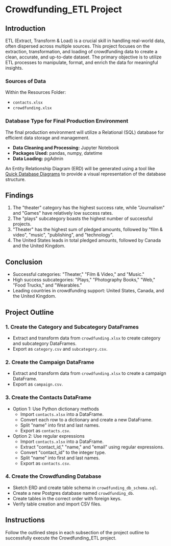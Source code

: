 # Crowdfunding_ETL Project

## Introduction
ETL (Extract, Transform & Load) is a crucial skill in handling real-world data, often dispersed across multiple sources. This project focuses on the extraction, transformation, and loading of crowdfunding data to create a clean, accurate, and up-to-date dataset. The primary objective is to utilize ETL processes to manipulate, format, and enrich the data for meaningful insights.

### Sources of Data
Within the Resources Folder:
- `contacts.xlsx`
- `crowdfunding.xlsx`

### Database Type for Final Production Environment
The final production environment will utilize a Relational (SQL) database for efficient data storage and management.

- **Data Cleaning and Processing:** Jupyter Notebook
- **Packages Used:** pandas, numpy, datetime
- **Data Loading:** pgAdmin

An Entity Relationship Diagram (ERD) will be generated using a tool like [Quick Database Diagrams](https://www.quickdatabasediagrams.com/) to provide a visual representation of the database structure.


## Findings
1. The "theater" category has the highest success rate, while "Journalism" and "Games" have relatively low success rates.
2. The "plays" subcategory boasts the highest number of successful projects.
3. "Theater" has the highest sum of pledged amounts, followed by "film & video", "music", "publishing", and "technology".
4. The United States leads in total pledged amounts, followed by Canada and the United Kingdom.

## Conclusion
- Successful categories: "Theater," "Film & Video," and "Music."
- High success subcategories: "Plays," "Photography Books," "Web," "Food Trucks," and "Wearables."
- Leading countries in crowdfunding support: United States, Canada, and the United Kingdom.

## Project Outline

### 1. Create the Category and Subcategory DataFrames
   - Extract and transform data from `crowdfunding.xlsx` to create category and subcategory DataFrames.
   - Export as `category.csv` and `subcategory.csv`.

### 2. Create the Campaign DataFrame
   - Extract and transform data from `crowdfunding.xlsx` to create a campaign DataFrame.
   - Export as `campaign.csv`.

### 3. Create the Contacts DataFrame
   - Option 1: Use Python dictionary methods
     - Import `contacts.xlsx` into a DataFrame.
     - Convert each row to a dictionary and create a new DataFrame.
     - Split "name" into first and last names.
     - Export as `contacts.csv`.
   - Option 2: Use regular expressions
     - Import `contacts.xlsx` into a DataFrame.
     - Extract "contact_id," "name," and "email" using regular expressions.
     - Convert "contact_id" to the integer type.
     - Split "name" into first and last names.
     - Export as `contacts.csv`.

### 4. Create the Crowdfunding Database
   - Sketch ERD and create table schema in `crowdfunding_db_schema.sql`.
   - Create a new Postgres database named `crowdfunding_db`.
   - Create tables in the correct order with foreign keys.
   - Verify table creation and import CSV files.

## Instructions
Follow the outlined steps in each subsection of the project outline to successfully execute the Crowdfunding_ETL project.
